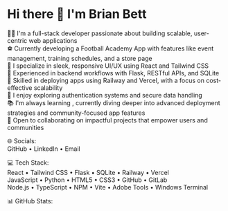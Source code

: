 # Hi there 👋 I'm Brian Bett

👨‍💻 I'm a full-stack developer passionate about building scalable, user-centric web applications  
⚽ Currently developing a Football Academy App with features like event management, training schedules, and a store page  
🎨 I specialize in sleek, responsive UI/UX using React and Tailwind CSS  
🧠 Experienced in backend workflows with Flask, RESTful APIs, and SQLite  
🚀 Skilled in deploying apps using Railway and Vercel, with a focus on cost-effective scalability  
🔐 I enjoy exploring authentication systems and secure data handling  
📚 I'm always learning , currently diving deeper into advanced deployment strategies and community-focused app features  
🤝 Open to collaborating on impactful projects that empower users and communities  

🌐 Socials:  
GitHub • LinkedIn • Email

💻 Tech Stack:  
React • Tailwind CSS • Flask • SQLite • Railway • Vercel  
JavaScript • Python • HTML5 • CSS3 • GitHub • GitLab  
Node.js • TypeScript • NPM • Vite • Adobe Tools • Windows Terminal

📊 GitHub Stats:  
